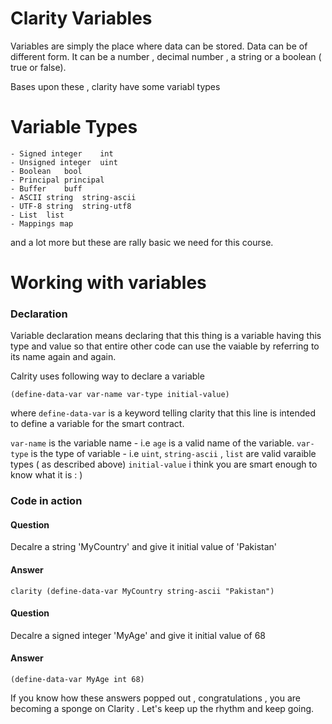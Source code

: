 # Clarity Variables

Variables are simply the place where data can be stored.
Data can be of different form.
It can be a number , decimal number , a string or a boolean ( true or false).

Bases upon these , clarity have some variabl types

# Variable Types


    - Signed integer	int
    - Unsigned integer	uint
    - Boolean	bool
    - Principal	principal
    - Buffer	buff
    - ASCII string	string-ascii
    - UTF-8 string	string-utf8 
    - List	list 
    - Mappings map

and a lot more but these are rally basic we need for this course.

# Working with variables

### Declaration
Variable declaration means declaring that this thing is a variable having this type and value
so that entire other code can use the vaiable by referring to its name again and again.

Calrity uses following way to declare a variable
```clarity
(define-data-var var-name var-type initial-value)
```

where
`define-data-var` is a keyword telling clarity that this line is intended to define a variable for the smart contract.

`var-name` is the variable name - i.e `age` is a valid name of the variable.
`var-type` is the type of variable - i.e `uint`, `string-ascii` , `list` are valid varaible types ( as described above)
`initial-value` i think you are smart enough to know what it is : )

### Code in action
#### Question
Decalre a string 'MyCountry' and give it initial value of 'Pakistan'
#### Answer
```clarity (define-data-var MyCountry string-ascii "Pakistan")```
#### Question
Decalre a signed integer 'MyAge' and give it initial value of 68
#### Answer
```clarity
(define-data-var MyAge int 68)
```

If you know how these answers popped out , congratulations , you are becoming a sponge on Clarity .
Let's keep up the rhythm and keep going.





